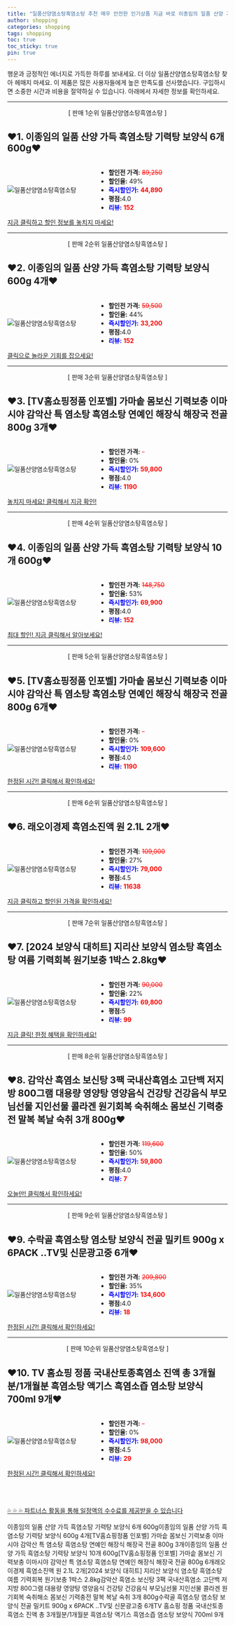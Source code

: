 ```yaml
---
title: "일품산양염소탕흑염소탕 추천 매우 안전한 인기상품 지금 바로 이종임의 일품 산양 가득 흑염소탕"
author: shopping
categories: shopping
tags: shopping
toc: true
toc_sticky: true
pin: true
---
```

행운과 긍정적인 에너지로 가득한 하루를 보내세요. 더 이상 일품산양염소탕흑염소탕 찾아 헤매지 마세요. 이 제품은 많은 사용자들에게 높은 만족도를 선사했습니다. 구입하시면 소중한 시간과 비용을 절약하실 수 있습니다. 아래에서 자세한 정보를 확인하세요.

---
<p class="toplist" style="margin: 0 auto; display: block; width: fit-content;">[ 판매 1순위 일품산양염소탕흑염소탕 ]</p>

<h2><strong>❤️1. 이종임의 일품 산양 가득 흑염소탕 기력탕 보양식 6개 600g❤️</strong></h2>

<div style="display: flex; align-items: center;">
    <div style="flex: 0.4;">
        <img src="https://thumbnail10.coupangcdn.com/thumbnails/remote/230x230ex/image/vendor_inventory/6cf4/0be3e531fe0907a7c4df5dec254900fb2edf417bd8859304f6f065b8385e.jpg" alt="일품산양염소탕흑염소탕" style="max-width: 100%;">
    </div>
    <div style="flex: 0.6; margin-left: 10px;">
        <ul>
            <li><strong>할인전 가격:</strong> <del style="color: red;">89,250</del></li>
            <li><strong>할인율:</strong> 49%</li>
            <li><span style='color:blue'><strong>즉시할인가:</strong></span> <span style='color:red'><strong>44,890</strong></span></li>
            <li><strong>평점:</strong>4.0</li>
            <li><span style='color:blue'><strong>리뷰:</strong></span> <span style='color:red'><strong>152</strong></span></li>
        </ul>
    </div>
</div>
<div class="center">
    <a href="https://selin100587.github.io?lptag=AF9450613&subid=githubio&pageKey=7746942550&traceid=V0-153&itemId=20857284020&vendorItemId=87924757104" class="myButton">
        지금 클릭하고 할인 정보를 놓치지 마세요!
    </a>
</div>


---
<p class="toplist" style="margin: 0 auto; display: block; width: fit-content;">[ 판매 2순위 일품산양염소탕흑염소탕 ]</p>

<h2><strong>❤️2. 이종임의 일품 산양 가득 흑염소탕 기력탕 보양식 600g 4개❤️</strong></h2>

<div style="display: flex; align-items: center;">
    <div style="flex: 0.4;">
        <img src="https://thumbnail10.coupangcdn.com/thumbnails/remote/230x230ex/image/vendor_inventory/6cf4/0be3e531fe0907a7c4df5dec254900fb2edf417bd8859304f6f065b8385e.jpg" alt="일품산양염소탕흑염소탕" style="max-width: 100%;">
    </div>
    <div style="flex: 0.6; margin-left: 10px;">
        <ul>
            <li><strong>할인전 가격:</strong> <del style="color: red;">59,500</del></li>
            <li><strong>할인율:</strong> 44%</li>
            <li><span style='color:blue'><strong>즉시할인가:</strong></span> <span style='color:red'><strong>33,200</strong></span></li>
            <li><strong>평점:</strong>4.0</li>
            <li><span style='color:blue'><strong>리뷰:</strong></span> <span style='color:red'><strong>152</strong></span></li>
        </ul>
    </div>
</div>
<div class="center">
    <a href="https://selin100587.github.io?lptag=AF9450613&subid=githubio&pageKey=7746942550&traceid=V0-153&itemId=20857285769&vendorItemId=87924756594" class="myButton">
        클릭으로 놀라운 기회를 잡으세요!
    </a>
</div>


---
<p class="toplist" style="margin: 0 auto; display: block; width: fit-content;">[ 판매 3순위 일품산양염소탕흑염소탕 ]</p>

<h2><strong>❤️3. [TV홈쇼핑정품 인포벨] 가마솥 몸보신 기력보충 이마시야 감악산 특 염소탕 흑염소탕 연예인 해장식 해장국 전골 800g 3개❤️</strong></h2>

<div style="display: flex; align-items: center;">
    <div style="flex: 0.4;">
        <img src="https://thumbnail8.coupangcdn.com/thumbnails/remote/230x230ex/image/vendor_inventory/7fef/0727736780a1c87513240c44db2366efe025249d2ea4cac8e3cc96238e28.jpg" alt="일품산양염소탕흑염소탕" style="max-width: 100%;">
    </div>
    <div style="flex: 0.6; margin-left: 10px;">
        <ul>
            <li><strong>할인전 가격:</strong> <del style="color: red;">-</del></li>
            <li><strong>할인율:</strong> 0%</li>
            <li><span style='color:blue'><strong>즉시할인가:</strong></span> <span style='color:red'><strong>59,800</strong></span></li>
            <li><strong>평점:</strong>4.0</li>
            <li><span style='color:blue'><strong>리뷰:</strong></span> <span style='color:red'><strong>1190</strong></span></li>
        </ul>
    </div>
</div>
<div class="center">
    <a href="https://selin100587.github.io?lptag=AF9450613&subid=githubio&pageKey=8135867113&traceid=V0-153&itemId=23110893687&vendorItemId=86389697914" class="myButton">
        놓치지 마세요! 클릭해서 지금 확인!
    </a>
</div>


---
<p class="toplist" style="margin: 0 auto; display: block; width: fit-content;">[ 판매 4순위 일품산양염소탕흑염소탕 ]</p>

<h2><strong>❤️4. 이종임의 일품 산양 가득 흑염소탕 기력탕 보양식 10개 600g❤️</strong></h2>

<div style="display: flex; align-items: center;">
    <div style="flex: 0.4;">
        <img src="https://thumbnail10.coupangcdn.com/thumbnails/remote/230x230ex/image/vendor_inventory/6cf4/0be3e531fe0907a7c4df5dec254900fb2edf417bd8859304f6f065b8385e.jpg" alt="일품산양염소탕흑염소탕" style="max-width: 100%;">
    </div>
    <div style="flex: 0.6; margin-left: 10px;">
        <ul>
            <li><strong>할인전 가격:</strong> <del style="color: red;">148,750</del></li>
            <li><strong>할인율:</strong> 53%</li>
            <li><span style='color:blue'><strong>즉시할인가:</strong></span> <span style='color:red'><strong>69,900</strong></span></li>
            <li><strong>평점:</strong>4.0</li>
            <li><span style='color:blue'><strong>리뷰:</strong></span> <span style='color:red'><strong>152</strong></span></li>
        </ul>
    </div>
</div>
<div class="center">
    <a href="https://selin100587.github.io?lptag=AF9450613&subid=githubio&pageKey=7746942550&traceid=V0-153&itemId=20857284015&vendorItemId=87924757010" class="myButton">
        최대 할인! 지금 클릭해서 알아보세요!
    </a>
</div>


---
<p class="toplist" style="margin: 0 auto; display: block; width: fit-content;">[ 판매 5순위 일품산양염소탕흑염소탕 ]</p>

<h2><strong>❤️5. [TV홈쇼핑정품 인포벨] 가마솥 몸보신 기력보충 이마시야 감악산 특 염소탕 흑염소탕 연예인 해장식 해장국 전골 800g 6개❤️</strong></h2>

<div style="display: flex; align-items: center;">
    <div style="flex: 0.4;">
        <img src="https://thumbnail8.coupangcdn.com/thumbnails/remote/230x230ex/image/vendor_inventory/7fef/0727736780a1c87513240c44db2366efe025249d2ea4cac8e3cc96238e28.jpg" alt="일품산양염소탕흑염소탕" style="max-width: 100%;">
    </div>
    <div style="flex: 0.6; margin-left: 10px;">
        <ul>
            <li><strong>할인전 가격:</strong> <del style="color: red;">-</del></li>
            <li><strong>할인율:</strong> 0%</li>
            <li><span style='color:blue'><strong>즉시할인가:</strong></span> <span style='color:red'><strong>109,600</strong></span></li>
            <li><strong>평점:</strong>4.0</li>
            <li><span style='color:blue'><strong>리뷰:</strong></span> <span style='color:red'><strong>1190</strong></span></li>
        </ul>
    </div>
</div>
<div class="center">
    <a href="https://selin100587.github.io?lptag=AF9450613&subid=githubio&pageKey=8135867113&traceid=V0-153&itemId=23110893686&vendorItemId=86389697893" class="myButton">
        한정된 시간! 클릭해서 확인하세요!
    </a>
</div>


---
<p class="toplist" style="margin: 0 auto; display: block; width: fit-content;">[ 판매 6순위 일품산양염소탕흑염소탕 ]</p>

<h2><strong>❤️6. 래오이경제 흑염소진액 원 2.1L 2개❤️</strong></h2>

<div style="display: flex; align-items: center;">
    <div style="flex: 0.4;">
        <img src="https://thumbnail6.coupangcdn.com/thumbnails/remote/230x230ex/image/vendor_inventory/2fee/eed2e04b17e4b42bb3e4cd64579e86e6b6c05fc26cf4676a1a9e52987426.jpg" alt="일품산양염소탕흑염소탕" style="max-width: 100%;">
    </div>
    <div style="flex: 0.6; margin-left: 10px;">
        <ul>
            <li><strong>할인전 가격:</strong> <del style="color: red;">109,000</del></li>
            <li><strong>할인율:</strong> 27%</li>
            <li><span style='color:blue'><strong>즉시할인가:</strong></span> <span style='color:red'><strong>79,000</strong></span></li>
            <li><strong>평점:</strong>4.5</li>
            <li><span style='color:blue'><strong>리뷰:</strong></span> <span style='color:red'><strong>11638</strong></span></li>
        </ul>
    </div>
</div>
<div class="center">
    <a href="https://selin100587.github.io?lptag=AF9450613&subid=githubio&pageKey=7780284366&traceid=V0-153&itemId=21539068501&vendorItemId=87200139512" class="myButton">
        지금 클릭하고 할인된 가격을 확인하세요!
    </a>
</div>


---
<p class="toplist" style="margin: 0 auto; display: block; width: fit-content;">[ 판매 7순위 일품산양염소탕흑염소탕 ]</p>

<h2><strong>❤️7. [2024 보양식 대히트] 지리산 보양식 염소탕 흑염소탕 여름 기력회복 원기보충 1박스 2.8kg❤️</strong></h2>

<div style="display: flex; align-items: center;">
    <div style="flex: 0.4;">
        <img src="https://thumbnail10.coupangcdn.com/thumbnails/remote/230x230ex/image/vendor_inventory/9a5f/ef09d8154603704ef2b0eae9238f869aebb1136ea3dd79f5ebc0f6cbdf52.JPG" alt="일품산양염소탕흑염소탕" style="max-width: 100%;">
    </div>
    <div style="flex: 0.6; margin-left: 10px;">
        <ul>
            <li><strong>할인전 가격:</strong> <del style="color: red;">90,000</del></li>
            <li><strong>할인율:</strong> 22%</li>
            <li><span style='color:blue'><strong>즉시할인가:</strong></span> <span style='color:red'><strong>69,800</strong></span></li>
            <li><strong>평점:</strong>5</li>
            <li><span style='color:blue'><strong>리뷰:</strong></span> <span style='color:red'><strong>99</strong></span></li>
        </ul>
    </div>
</div>
<div class="center">
    <a href="https://selin100587.github.io?lptag=AF9450613&subid=githubio&pageKey=8211219102&traceid=V0-153&itemId=23569661089&vendorItemId=90595610650" class="myButton">
        지금 클릭! 한정 혜택을 확인하세요!
    </a>
</div>


---
<p class="toplist" style="margin: 0 auto; display: block; width: fit-content;">[ 판매 8순위 일품산양염소탕흑염소탕 ]</p>

<h2><strong>❤️8. 감악산 흑염소 보신탕 3팩 국내산흑염소 고단백 저지방 800그램 대용량 영양탕 영양음식 건강탕 건강음식 부모님선물 지인선물 콜라겐 원기회복 숙취해소 몸보신 기력충전 말복 복날 숙취 3개 800g❤️</strong></h2>

<div style="display: flex; align-items: center;">
    <div style="flex: 0.4;">
        <img src="https://thumbnail6.coupangcdn.com/thumbnails/remote/230x230ex/image/vendor_inventory/bd12/fc68acf3330c268ca568cae3447db9bb4146e3ad9c8f7d6eea9b13270377.jpg" alt="일품산양염소탕흑염소탕" style="max-width: 100%;">
    </div>
    <div style="flex: 0.6; margin-left: 10px;">
        <ul>
            <li><strong>할인전 가격:</strong> <del style="color: red;">119,600</del></li>
            <li><strong>할인율:</strong> 50%</li>
            <li><span style='color:blue'><strong>즉시할인가:</strong></span> <span style='color:red'><strong>59,800</strong></span></li>
            <li><strong>평점:</strong>4.0</li>
            <li><span style='color:blue'><strong>리뷰:</strong></span> <span style='color:red'><strong>7</strong></span></li>
        </ul>
    </div>
</div>
<div class="center">
    <a href="https://selin100587.github.io?lptag=AF9450613&subid=githubio&pageKey=8019951357&traceid=V0-153&itemId=22067674595&vendorItemId=89114808414" class="myButton">
        오늘만! 클릭해서 확인하세요!
    </a>
</div>


---
<p class="toplist" style="margin: 0 auto; display: block; width: fit-content;">[ 판매 9순위 일품산양염소탕흑염소탕 ]</p>

<h2><strong>❤️9. 수락골 흑염소탕 염소탕 보양식 전골 밀키트 900g x 6PACK ..TV및 신문광고중 6개❤️</strong></h2>

<div style="display: flex; align-items: center;">
    <div style="flex: 0.4;">
        <img src="https://thumbnail6.coupangcdn.com/thumbnails/remote/230x230ex/image/vendor_inventory/7892/ede5549ca28494dfd90a8e49530930f67a4c6a7c8e6e3a2b4f191bf0fbeb.jpg" alt="일품산양염소탕흑염소탕" style="max-width: 100%;">
    </div>
    <div style="flex: 0.6; margin-left: 10px;">
        <ul>
            <li><strong>할인전 가격:</strong> <del style="color: red;">209,800</del></li>
            <li><strong>할인율:</strong> 35%</li>
            <li><span style='color:blue'><strong>즉시할인가:</strong></span> <span style='color:red'><strong>134,600</strong></span></li>
            <li><strong>평점:</strong>4.0</li>
            <li><span style='color:blue'><strong>리뷰:</strong></span> <span style='color:red'><strong>18</strong></span></li>
        </ul>
    </div>
</div>
<div class="center">
    <a href="https://selin100587.github.io?lptag=AF9450613&subid=githubio&pageKey=8008613246&traceid=V0-153&itemId=23517809322&vendorItemId=90544185100" class="myButton">
        한정된 시간! 클릭해서 확인하세요!
    </a>
</div>


---
<p class="toplist" style="margin: 0 auto; display: block; width: fit-content;">[ 판매 10순위 일품산양염소탕흑염소탕 ]</p>

<h2><strong>❤️10. TV 홈쇼핑 정품 국내산토종흑염소 진액 총 3개월분/1개월분 흑염소탕 액기스 흑염소즙 염소탕 보양식 700ml 9개❤️</strong></h2>

<div style="display: flex; align-items: center;">
    <div style="flex: 0.4;">
        <img src="https://thumbnail10.coupangcdn.com/thumbnails/remote/230x230ex/image/vendor_inventory/a6d7/1b06eb9c7994e7b5286a5a0076c7f2565d9d446d22403218e0ea3e7cc902.jpg" alt="일품산양염소탕흑염소탕" style="max-width: 100%;">
    </div>
    <div style="flex: 0.6; margin-left: 10px;">
        <ul>
            <li><strong>할인전 가격:</strong> <del style="color: red;">-</del></li>
            <li><strong>할인율:</strong> 0%</li>
            <li><span style='color:blue'><strong>즉시할인가:</strong></span> <span style='color:red'><strong>98,000</strong></span></li>
            <li><strong>평점:</strong>4.5</li>
            <li><span style='color:blue'><strong>리뷰:</strong></span> <span style='color:red'><strong>29</strong></span></li>
        </ul>
    </div>
</div>
<div class="center">
    <a href="https://selin100587.github.io?lptag=AF9450613&subid=githubio&pageKey=7978262663&traceid=V0-153&itemId=22212917781&vendorItemId=89258937920" class="myButton">
        한정된 시간! 클릭해서 확인하세요!
    </a>
</div>

<br><br><br>[💦 💦 💦 파트너스 활동을 통해 일정액의 수수료를 제공받을 수 있습니다](https://link.coupang.com/a/bcpT2c)<br><br>이종임의 일품 산양 가득 흑염소탕 기력탕 보양식 6개 600g이종임의 일품 산양 가득 흑염소탕 기력탕 보양식 600g 4개[TV홈쇼핑정품 인포벨] 가마솥 몸보신 기력보충 이마시야 감악산 특 염소탕 흑염소탕 연예인 해장식 해장국 전골 800g 3개이종임의 일품 산양 가득 흑염소탕 기력탕 보양식 10개 600g[TV홈쇼핑정품 인포벨] 가마솥 몸보신 기력보충 이마시야 감악산 특 염소탕 흑염소탕 연예인 해장식 해장국 전골 800g 6개래오이경제 흑염소진액 원 2.1L 2개[2024 보양식 대히트] 지리산 보양식 염소탕 흑염소탕 여름 기력회복 원기보충 1박스 2.8kg감악산 흑염소 보신탕 3팩 국내산흑염소 고단백 저지방 800그램 대용량 영양탕 영양음식 건강탕 건강음식 부모님선물 지인선물 콜라겐 원기회복 숙취해소 몸보신 기력충전 말복 복날 숙취 3개 800g수락골 흑염소탕 염소탕 보양식 전골 밀키트 900g x 6PACK ..TV및 신문광고중 6개TV 홈쇼핑 정품 국내산토종흑염소 진액 총 3개월분/1개월분 흑염소탕 액기스 흑염소즙 염소탕 보양식 700ml 9개